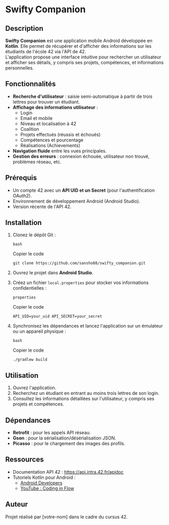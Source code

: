 # Swifty Companion

## Description

**Swifty Companion** est une application mobile Android développée en **Kotlin**. Elle permet de récupérer et d'afficher des informations sur les étudiants de l'école 42 via l'API de 42.\
 L'application propose une interface intuitive pour rechercher un utilisateur et afficher ses détails, y compris ses projets, compétences, et informations personnelles.

## Fonctionnalités

- **Recherche d'utilisateur** : saisie semi-automatique à partir de trois lettres pour trouver un étudiant.
- **Affichage des informations utilisateur** :
  - Login
  - Email et mobile
  - Niveau et localisation à 42
  - Coalition
  - Projets effectués (réussis et échoués)
  - Compétences et pourcentage
  - Réalisations (Achievements)
- **Navigation fluide** entre les vues principales.
- **Gestion des erreurs** : connexion échouée, utilisateur non trouvé, problèmes réseau, etc.

## Prérequis

- Un compte 42 avec un **API UID et un Secret** (pour l'authentification OAuth2).
- Environnement de développement Android (Android Studio).
- Version récente de l'API 42.

## Installation

1. Clonez le dépôt Git :

   ```
   bash
   ```

   Copier le code

   `git clone https://github.com/sansho88/swifty_companion.git`
2. Ouvrez le projet dans **Android Studio**.
3. Créez un fichier `local.properties` pour stocker vos informations confidentielles :

   ```
   properties
   ```

   Copier le code

   `API_UID=your_uid API_SECRET=your_secret`
4. Synchronisez les dépendances et lancez l'application sur un émulateur ou un appareil physique :

   ```
   bash
   ```

   Copier le code

   `./gradlew build`

## Utilisation

1. Ouvrez l'application.
2. Recherchez un étudiant en entrant au moins trois lettres de son login.
3. Consultez les informations détaillées sur l'utilisateur, y compris ses projets et compétences.

## Dépendances

- **Retrofit** : pour les appels API réseau.
- **Gson** : pour la sérialisation/désérialisation JSON.
- **Picasso** : pour le chargement des images des profils.

## Ressources

- Documentation API 42 : <https://api.intra.42.fr/apidoc>
- Tutoriels Kotlin pour Android :
  - [Android Developers](https://developer.android.com/kotlin)
  - [YouTube : Coding in Flow](https://www.youtube.com/channel/UC_Fh8kvtkVPkeihBs42jGcA)

## Auteur

Projet réalisé par \[votre-nom\] dans le cadre du cursus 42.